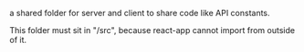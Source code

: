 a shared folder for server and client to share code like API constants.

This folder must sit in "/src", because react-app cannot import from outside of it.
